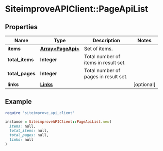 # SiteimproveAPIClient::PageApiList

## Properties

| Name | Type | Description | Notes |
| ---- | ---- | ----------- | ----- |
| **items** | [**Array&lt;PageApi&gt;**](PageApi.md) | Set of items. |  |
| **total_items** | **Integer** | Total number of items in result set. |  |
| **total_pages** | **Integer** | Total number of pages in result set. |  |
| **links** | [**Links**](Links.md) |  | [optional] |

## Example

```ruby
require 'siteimprove_api_client'

instance = SiteimproveAPIClient::PageApiList.new(
  items: null,
  total_items: null,
  total_pages: null,
  links: null
)
```

